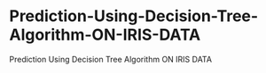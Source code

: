 # Prediction-Using-Decision-Tree-Algorithm-ON-IRIS-DATA
Prediction Using Decision Tree Algorithm ON IRIS DATA
